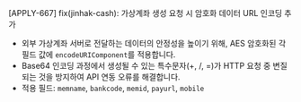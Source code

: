 [APPLY-667] fix(jinhak-cash): 가상계좌 생성 요청 시 암호화 데이터 URL 인코딩 추가

- 외부 가상계좌 서버로 전달하는 데이터의 안정성을 높이기 위해, AES 암호화된 각 필드 값에 `encodeURIComponent`를 적용합니다.
- Base64 인코딩 과정에서 생성될 수 있는 특수문자(+, /, =)가 HTTP 요청 중 변질되는 것을 방지하여 API 연동 오류를 해결합니다.
- 적용 필드: `memname`, `bankcode`, `memid`, `payurl`, `mobile`
